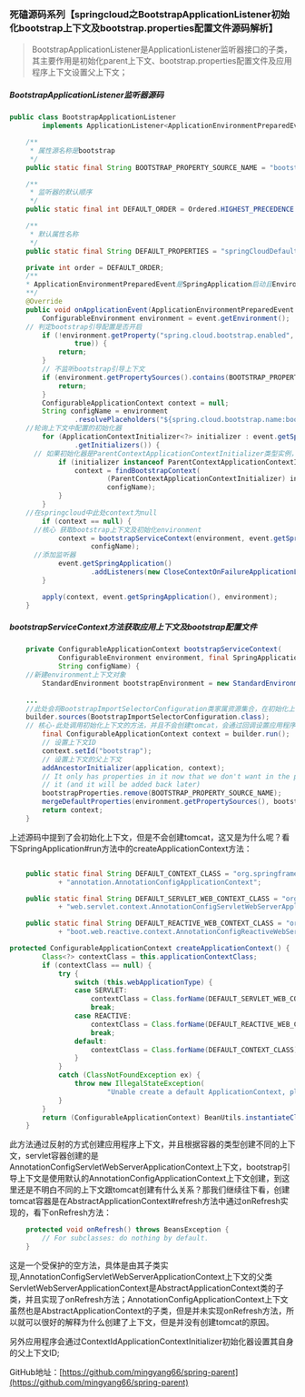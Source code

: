 ### 死磕源码系列【springcloud之BootstrapApplicationListener初始化bootstrap上下文及bootstrap.properties配置文件源码解析】

> BootstrapApplicationListener是ApplicationListener监听器接口的子类，其主要作用是初始化parent上下文、bootstrap.properties配置文件及应用程序上下文设置父上下文；

##### BootstrapApplicationListener监听器源码

```java
public class BootstrapApplicationListener
		implements ApplicationListener<ApplicationEnvironmentPreparedEvent>, Ordered {

	/**
	 * 属性源名称是bootstrap
	 */
	public static final String BOOTSTRAP_PROPERTY_SOURCE_NAME = "bootstrap";

	/**
	 * 监听器的默认顺序
	 */
	public static final int DEFAULT_ORDER = Ordered.HIGHEST_PRECEDENCE + 5;

	/**
	 * 默认属性名称
	 */
	public static final String DEFAULT_PROPERTIES = "springCloudDefaultProperties";

	private int order = DEFAULT_ORDER;
	/**
	* ApplicationEnvironmentPreparedEvent是SpringApplication启动且Environment首次可供检查和修改时发布的事件
	**/
	@Override
	public void onApplicationEvent(ApplicationEnvironmentPreparedEvent event) {
		ConfigurableEnvironment environment = event.getEnvironment();
    // 判定bootstrap引导配置是否开启
		if (!environment.getProperty("spring.cloud.bootstrap.enabled", Boolean.class,
				true)) {
			return;
		}
		// 不监听bootstrap引导上下文
		if (environment.getPropertySources().contains(BOOTSTRAP_PROPERTY_SOURCE_NAME)) {
			return;
		}
		ConfigurableApplicationContext context = null;
		String configName = environment
				.resolvePlaceholders("${spring.cloud.bootstrap.name:bootstrap}");
    //轮询上下文中配置的初始化器
		for (ApplicationContextInitializer<?> initializer : event.getSpringApplication()
				.getInitializers()) {
      // 如果初始化器是ParentContextApplicationContextInitializer类型实例，则调用其初始化方法
			if (initializer instanceof ParentContextApplicationContextInitializer) {
				context = findBootstrapContext(
						(ParentContextApplicationContextInitializer) initializer,
						configName);
			}
		}
    //在springcloud中此处context为null
		if (context == null) {
      //核心 获取bootstrap上下文及初始化environment
			context = bootstrapServiceContext(environment, event.getSpringApplication(),
					configName);
      //添加监听器
			event.getSpringApplication()
					.addListeners(new CloseContextOnFailureApplicationListener(context));
		}

		apply(context, event.getSpringApplication(), environment);
	}

```

##### bootstrapServiceContext方法获取应用上下文及bootstrap配置文件

```java
	private ConfigurableApplicationContext bootstrapServiceContext(
			ConfigurableEnvironment environment, final SpringApplication application,
			String configName) {
    //新建environment上下文对象
		StandardEnvironment bootstrapEnvironment = new StandardEnvironment();
	
    ...
    //此处会将BootstrapImportSelectorConfiguration类家属资源集合，在初始化上下文的过程中会将其加入IOC容器
    builder.sources(BootstrapImportSelectorConfiguration.class);
    // 核心-此处调用初始化上下文的方法，并且不会创建tomcat，会通过回调设置应用程序的父上下文为bootstrap上下文  
		final ConfigurableApplicationContext context = builder.run();
		// 设置上下文ID
		context.setId("bootstrap");
		// 设置上下文的父上下文
		addAncestorInitializer(application, context);
		// It only has properties in it now that we don't want in the parent so remove
		// it (and it will be added back later)
		bootstrapProperties.remove(BOOTSTRAP_PROPERTY_SOURCE_NAME);
		mergeDefaultProperties(environment.getPropertySources(), bootstrapProperties);
		return context;
	}
```

上述源码中提到了会初始化上下文，但是不会创建tomcat，这又是为什么呢？看下SpringApplication#run方法中的createApplicationContext方法：

```java

	public static final String DEFAULT_CONTEXT_CLASS = "org.springframework.context."
			+ "annotation.AnnotationConfigApplicationContext";

	public static final String DEFAULT_SERVLET_WEB_CONTEXT_CLASS = "org.springframework.boot."
			+ "web.servlet.context.AnnotationConfigServletWebServerApplicationContext";

	public static final String DEFAULT_REACTIVE_WEB_CONTEXT_CLASS = "org.springframework."
			+ "boot.web.reactive.context.AnnotationConfigReactiveWebServerApplicationContext";

protected ConfigurableApplicationContext createApplicationContext() {
		Class<?> contextClass = this.applicationContextClass;
		if (contextClass == null) {
			try {
				switch (this.webApplicationType) {
				case SERVLET:
					contextClass = Class.forName(DEFAULT_SERVLET_WEB_CONTEXT_CLASS);
					break;
				case REACTIVE:
					contextClass = Class.forName(DEFAULT_REACTIVE_WEB_CONTEXT_CLASS);
					break;
				default:
					contextClass = Class.forName(DEFAULT_CONTEXT_CLASS);
				}
			}
			catch (ClassNotFoundException ex) {
				throw new IllegalStateException(
						"Unable create a default ApplicationContext, please specify an ApplicationContextClass", ex);
			}
		}
		return (ConfigurableApplicationContext) BeanUtils.instantiateClass(contextClass);
	}
```

此方法通过反射的方式创建应用程序上下文，并且根据容器的类型创建不同的上下文，servlet容器创建的是AnnotationConfigServletWebServerApplicationContext上下文，bootstrap引导上下文是使用默认的AnnotationConfigApplicationContext上下文创建，到这里还是不明白不同的上下文跟tomcat创建有什么关系？那我们继续往下看，创建tomcat容器是在AbstractApplicationContext#refresh方法中通过onRefresh实现的，看下onRefresh方法：

```java
	protected void onRefresh() throws BeansException {
		// For subclasses: do nothing by default.
	}
```

这是一个受保护的空方法，具体是由其子类实现,AnnotationConfigServletWebServerApplicationContext上下文的父类ServletWebServerApplicationContext是AbstractApplicationContext类的子类，并且实现了onRefresh方法；AnnotationConfigApplicationContext上下文虽然也是AbstractApplicationContext的子类，但是并未实现onRefresh方法，所以就可以很好的解释为什么创建了上下文，但是并没有创建tomcat的原因。

另外应用程序会通过ContextIdApplicationContextInitializer初始化器设置其自身的父上下文ID;

GitHub地址：[https://github.com/mingyang66/spring-parent](https://github.com/mingyang66/spring-parent)